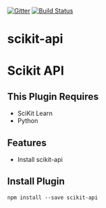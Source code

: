 [![Gitter](https://badges.gitter.im/Join%20Chat.svg)](https://gitter.im/scikit-api/Lobby?utm_source=badge&utm_medium=badge&utm_campaign=pr-badge)
[![Build Status](https://api.travis-ci.org/99xt/scikit-api.svg?branch=master)](https://travis-ci.org/99xt/scikit-api)

# scikit-api
Scikit API
=================================

## This Plugin Requires
* SciKit Learn
* Python

## Features
* Install scikit-api

## Install Plugin
`npm install --save scikit-api`
